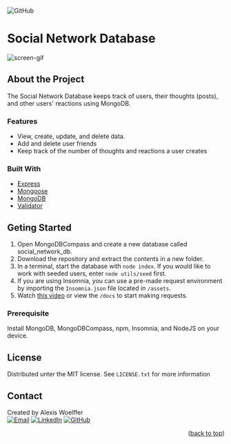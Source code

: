 <a id="readme-top"></a>
![GitHub](https://img.shields.io/github/license/awoelf/my-tech-site)

# Social Network Database

![screen-gif](/assets/my-tech-site.gif)

## About the Project

The Social Network Database keeps track of users, their thoughts (posts), and other users' reactions using MongoDB.

### Features

* View, create, update, and delete data.
* Add and delete user friends
* Keep track of the number of thoughts and reactions a user creates

### Built With
* [Express](https://www.npmjs.com/package/express)
* [Mongoose](https://www.npmjs.com/package/mongoose)
* [MongoDB](https://www.mongodb.com/)
* [Validator](https://www.npmjs.com/package/validator)

## Geting Started

1. Open MongoDBCompass and create a new database called social_network_db.
2. Download the repository and extract the contents in a new folder.
3. In a terminal, start the database with `node index`. If you would like to work with seeded users, enter `node utils/seed` first.
4. If you are using Insomnia, you can use a pre-made request environment by importing the `Insomnia.json` file located in `/assets`.
5. Watch [this video]() or view the `/docs` to start making requests.

### Prerequisite

Install MongoDB, MongoDBCompass, npm, Insomnia, and NodeJS on your device.

## License

Distributed unter the MIT license. See `LICENSE.txt` for more information

## Contact
Created by Alexis Woelffer
<br>
[![Email][email-shield]][email-url]
[![LinkedIn][linkedin-shield]][linkedin-url]
[![GitHub][github-shield]][github-url]

<!-- Links and images -->

[linkedin-shield]: https://img.shields.io/badge/LinkedIn-alexis--w--dev-blue
[linkedin-url]: https://linkedin.com/in/alexis-w-dev
[github-shield]: https://img.shields.io/badge/GitHub-awoelf-blue
[github-url]: https://github.com/awoelf
[email-shield]: https://img.shields.io/badge/Email-awoelf%40outlook.com-blue
[email-url]: mailto:awoelf@outlook.com


<p align="right">(<a href="#readme-top">back to top</a>)</p>
